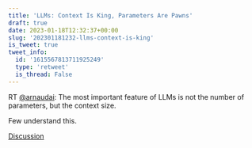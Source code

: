 ```yaml
---
title: 'LLMs: Context Is King, Parameters Are Pawns'
draft: true
date: 2023-01-18T12:32:37+00:00
slug: '202301181232-llms-context-is-king'
is_tweet: true
tweet_info:
  id: '1615567813711925249'
  type: 'retweet'
  is_thread: False
---
```




RT [@arnaudai](https://x.com/arnaudai): The most important feature of LLMs is not the number of parameters, but the context size.

Few understand this.

[Discussion](https://x.com/sytelus/status/1615567813711925249)
